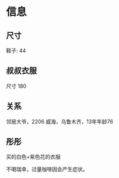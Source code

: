 # 信息

## 尺寸

鞋子: 44

## 叔叔衣服

尺寸 180

## 关系

邻居大爷，2206 威海，乌鲁木齐，13年年龄76

## 彤彤

买的白色+紫色花的衣服

不喝瑞幸，过量咖啡因会产生症状。